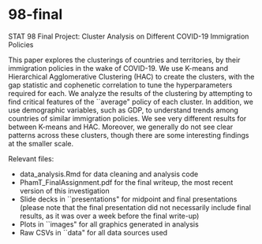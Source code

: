 # 98-final
STAT 98 Final Project: Cluster Analysis on Different COVID-19 Immigration Policies

This paper explores the clusterings of countries and territories, by their immigration policies in the wake of COVID-19. We use K-means and Hierarchical Agglomerative Clustering (HAC) to create the clusters, with the gap statistic and cophenetic correlation to tune the hyperparameters required for each. We analyze the results of the clustering by attempting to find critical features of the ``average"  policy of each cluster. In addition, we use demographic variables, such as GDP, to understand trends among countries of similar immigration policies. We see very different results for between K-means and HAC. Moreover, we generally do not see clear patterns across these clusters, though there are some interesting findings at the smaller scale.

Relevant files:
- data_analysis.Rmd for data cleaning and analysis code
- PhamT\_FinalAssignment.pdf for the final writeup, the most recent version of this investigation
- Slide decks in ``presentations" for midpoint and final presentations (please note that the final presentation did not necessarily include final results, as it was over a week before the final write-up)
- Plots in ``images" for all graphics generated in analysis
- Raw CSVs in ``data" for all data sources used
